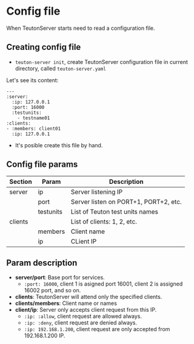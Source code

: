 
# Config file

When TeutonServer starts need to read a configuration file.

## Creating config file

* `teuton-server init`, create TeutonServer configuration file in current directory, called `teuton-server.yaml`

Let's see its content:

```
---
:server:
  :ip: 127.0.0.1
  :port: 16000
  :testunits:
    - testname01
:clients:
- :members: client01
  :ip: 127.0.0.1
```

* It's posible create this file by hand.

## Config file params

| Section | Param     | Description               |
| ------- | --------- | ------------------------- |
| server  | ip        | Server listening IP |
|         | port      | Server listen on PORT+1, PORT+2, etc. |
|         | testunits | List of Teuton test units names |
| clients |           | List of clients: 1, 2, etc. |
|         | members   | Client name               |
|         | ip        | CLient IP                 |

## Param description

* **server/port**: Base port for services.
    * `:port: 16000`, client 1 is asigned port 16001, client 2 is assigned 16002 port, and so on.
* **clients**: TeutonServer will attend only the specified clients.
* **clients/members**: Client name or names
* **client/ip**: Server only accepts client request from this IP.
    * `:ip: :allow`, client request are allowed always.
    * `:ip: :deny`, client request are denied always.
    * `:ip: 192.168.1.200`, client request are only accepted from 192.168.1.200 IP.
